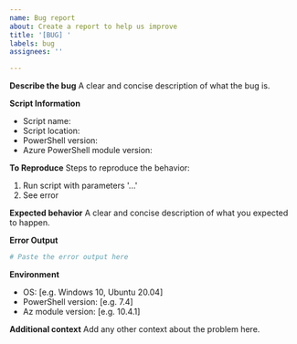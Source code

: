 ```yaml
---
name: Bug report
about: Create a report to help us improve
title: '[BUG] '
labels: bug
assignees: ''

---
```


**Describe the bug**
A clear and concise description of what the bug is.

**Script Information**
- Script name:
- Script location:
- PowerShell version:
- Azure PowerShell module version:

**To Reproduce**
Steps to reproduce the behavior:
1. Run script with parameters '...'
2. See error

**Expected behavior**
A clear and concise description of what you expected to happen.

**Error Output**
```powershell
# Paste the error output here
```

**Environment**
- OS: [e.g. Windows 10, Ubuntu 20.04]
- PowerShell version: [e.g. 7.4]
- Az module version: [e.g. 10.4.1]

**Additional context**
Add any other context about the problem here.